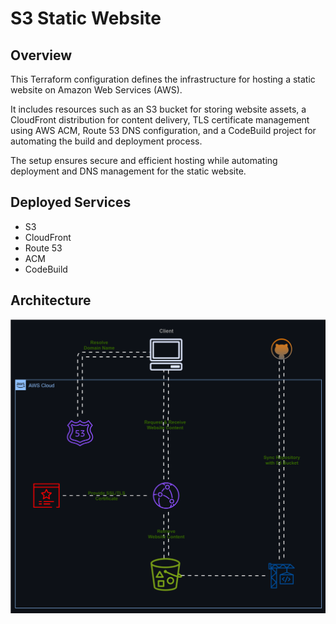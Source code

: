 # S3 Static Website

## Overview

This Terraform configuration defines the infrastructure for hosting a static website on Amazon Web Services (AWS).

It includes resources such as an S3 bucket for storing website assets, a CloudFront distribution for content delivery, TLS certificate management using AWS ACM, Route 53 DNS configuration, and a CodeBuild project for automating the build and deployment process.

The setup ensures secure and efficient hosting while automating deployment and DNS management for the static website.

## Deployed Services

- S3
- CloudFront
- Route 53
- ACM
- CodeBuild

## Architecture

![S3-Static-Website-Diagram](./assets/s3-static-website.drawio.svg)
